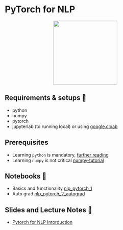 # PyTorch for NLP

<p align="center">
<img src="https://encrypted-tbn0.gstatic.com/images?q=tbn:ANd9GcRm9Us5gcChFsTzaIrq9UFkbiR4F3kQ9UTEPg&usqp=CAU" width="200" >
</p>

## Requirements & setups 👷
- python
- numpy
- pytorch 
- jupyterlab (to running local) or using [google.cloab](https://colab.research.google.com/)

## Prerequisites
- Learning `python` is mandatory, [further reading](https://github.com/riwogo/learn-python3)
- Learning `numpy` is not critical [numpy-tutorial](https://realpython.com/numpy-tutorial/)

## Notebooks 📓
- Basics and functionality [nlp_pytorch_1](/nlp_pytorch_1.ipynb)
- Auto grad [nlp_pytorch_2_autograd](/nlp_pytorch_2_autograd.ipynb)

## Slides and Lecture Notes 📙
- [Pytorch for NLP Intorduction](https://docs.google.com/presentation/d/1aLhtT5O4OFJ9MEjfqWgljJYilOo_CVCVSj-BCNg1O2E/edit?usp=sharing)
